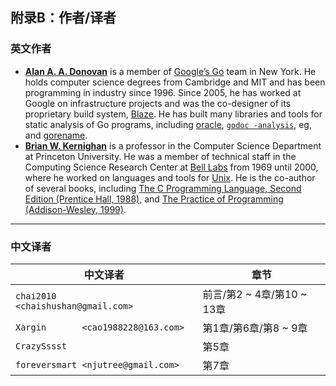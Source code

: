 ## 附录B：作者/译者

### 英文作者

- **[Alan A. A. Donovan](https://github.com/adonovan)** is a member of [Google’s Go](https://golang.org/) team in New York. He holds computer science degrees from Cambridge and MIT and has been programming in industry since 1996. Since 2005, he has worked at Google on infrastructure projects and was the co-designer of its proprietary build system, [Blaze](http://bazel.io/). He has built many libraries and tools for static analysis of Go programs, including [oracle](https://godoc.org/golang.org/x/tools/oracle), [`godoc -analysis`](https://godoc.org/golang.org/x/tools/cmd/godoc), eg, and [gorename](https://godoc.org/golang.org/x/tools/cmd/gorename).
- **[Brian W. Kernighan](http://www.cs.princeton.edu/~bwk/)** is a professor in the Computer Science Department at Princeton University. He was a member of technical staff in the Computing Science Research Center at [Bell Labs](http://www.cs.bell-labs.com/) from 1969 until 2000, where he worked on languages and tools for [Unix](http://doc.cat-v.org/unix/). He is the co-author of several books, including [The C Programming Language, Second Edition (Prentice Hall, 1988)](http://s3-us-west-2.amazonaws.com/belllabs-microsite-dritchie/cbook/index.html), and [The Practice of Programming (Addison-Wesley, 1999)](https://en.wikipedia.org/wiki/The_Practice_of_Programming).

-------

### 中文译者

中文译者                               | 章节
-------------------------------------- | -------------------------
`chai2010     <chaishushan@gmail.com>` | 前言/第2 ~ 4章/第10 ~ 13章
`Xargin       <cao1988228@163.com>`    | 第1章/第6章/第8 ~ 9章
`CrazySssst`                           | 第5章
`foreversmart <njutree@gmail.com>`     | 第7章
